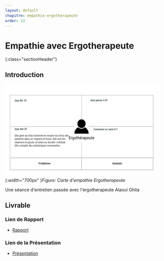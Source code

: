 ```yaml
---
layout: default
chapitre: empathie-ergotherapeute 
order: 13
---
```



# Empathie avec Ergotherapeute
{:class="sectionHeader"}

<!-- new slide -->
## Introduction 

![Empathie Ergotherapeute](./images/carte-empathie-service-de-reeducation-Ergotherapeute-Alaoui-Ghita.png){:width="700px" }*Figure: Carte d'empathie Ergotherapeute*

<!-- note -->

Une séance d'entretien passée avec l'ergotherapeute Alaoui Ghita 



## Livrable

### Lien de Rapport
- [Rapport](/besoin/empathie-ergotherapeute/rapport.html)


### Lien de la Présentation
- [Présentation](/besoin/empathie-ergotherapeute/presentation.html)


<!-- new slide -->

